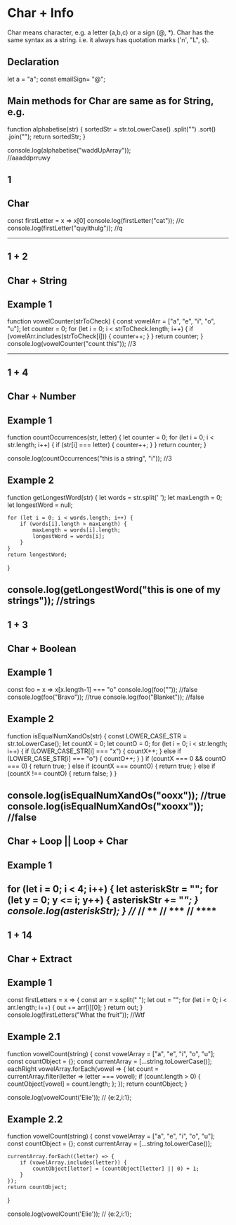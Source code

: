 # Char + Info

Char means character, e.g. a letter (a,b,c) or a sign (@, *). 
Char has the same syntax as a string. i.e. it always has quotation marks ('n', "L", `$`). 

## Declaration 
let a = "a"; 
const emailSign= "@"; 

## Main methods for Char are same as for String, e.g.  
function alphabetise(str) {
    sortedStr = str.toLowerCase()
        .split("")
        .sort()
        .join("");
    return sortedStr;
}

console.log(alphabetise("waddUpArray"));  
//aaaddprruwy


## 1
## Char 
const firstLetter = x => x[0]
console.log(firstLetter("cat"));
//c
console.log(firstLetter("quylthulg"));
//q

-------------------

## 1 + 2 
## Char + String 
## Example 1 
function vowelCounter(strToCheck) {
    const vowelArr = ["a", "e", "i", "o", "u"];
    let counter = 0;
    for (let i = 0; i < strToCheck.length; i++) {
        if (vowelArr.includes(strToCheck[i])) {
            counter++;
        }
    }
    return counter;
}
console.log(vowelCounter("count this"));
//3

--------------------


## 1 + 4 
## Char + Number 
## Example 1 
function countOccurrences(str, letter) {
  let counter = 0;
  for (let i = 0; i < str.length; i++) {
    if (str[i] === letter) {
      counter++;
    }
  }
  return counter;
}

console.log(countOccurrences("this is a string", "i"));
//3
## Example 2 
function getLongestWord(str) {
    let words = str.split(' ');
    let maxLength = 0;
    let longestWord = null;

    for (let i = 0; i < words.length; i++) {
        if (words[i].length > maxLength) {
            maxLength = words[i].length;
            longestWord = words[i];
        }
    }
    return longestWord;
}

console.log(getLongestWord("this is one of my strings"));
//strings
---------------
## 1 + 3 
## Char + Boolean 
## Example 1 
const foo = x => x[x.length-1] === "o"
console.log(foo(""));
//false
console.log(foo("Bravo"));
//true
console.log(foo("Blanket"));
//false
## Example 2 
function isEqualNumXandOs(str) {
  const LOWER_CASE_STR = str.toLowerCase();
  let countX = 0;
  let countO = 0;
  for (let i = 0; i < str.length; i++) {
    if (LOWER_CASE_STR[i] === "x") {
      countX++;
    } else if (LOWER_CASE_STR[i] === "o") {
      countO++;
    }
  }
  if (countX === 0 && countO === 0) {
    return true;
  } else if (countX === countO) {
    return true;
  } else if (countX !== countO) {
    return false;
  }
}

console.log(isEqualNumXandOs("ooxx"));
//true
console.log(isEqualNumXandOs("xooxx"));
//false
----------
## Char + Loop || Loop + Char
## Example 1 
for (let i = 0; i < 4; i++) {
    let asteriskStr = "";
    for (let y = 0; y <= i; y++) {
        asteriskStr += "*";
    }
    console.log(asteriskStr);
}
//*
// **
// ***
// ****
----------
## 1 + 14 
## Char + Extract 
## Example 1
const firstLetters = x => {
  const arr = x.split(" ");
  let out = "";
  for (let i = 0; i < arr.length; i++) {
    out += arr[i][0];
  }
  return out;
}
console.log(firstLetters("What the fruit"));
//Wtf

## Example 2.1 
function vowelCount(string) {
    const vowelArray = ["a", "e", "i", "o", "u"];
    const countObject = {};
    const currentArray = [...string.toLowerCase()];
eachRight 
    vowelArray.forEach(vowel => {
        let count = currentArray.filter(letter => letter === vowel);
        if (count.length > 0) {
            countObject[vowel] = count.length;
        };
    });
    return countObject;
}

console.log(vowelCount('Elie')); // {e:2,i:1};

## Example 2.2 
function vowelCount(string) {
    const vowelArray = ["a", "e", "i", "o", "u"];
    const countObject = {};
    const currentArray = [...string.toLowerCase()];

    currentArray.forEach((letter) => {
        if (vowelArray.includes(letter)) {
            countObject[letter] = (countObject[letter] || 0) + 1;
        }
    });
    return countObject;
}

console.log(vowelCount('Elie')); // {e:2,i:1};


